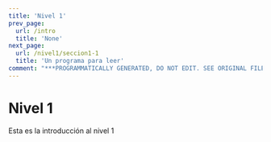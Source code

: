```yaml
---
title: 'Nivel 1'
prev_page:
  url: /intro
  title: 'None'
next_page:
  url: /nivel1/seccion1-1
  title: 'Un programa para leer'
comment: "***PROGRAMMATICALLY GENERATED, DO NOT EDIT. SEE ORIGINAL FILES IN /content***"
---
```

# Nivel 1

Esta es la introducción al nivel 1
